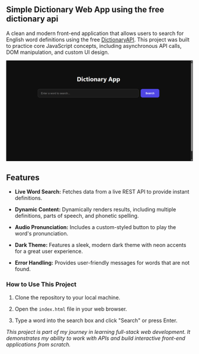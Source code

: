 ## Simple Dictionary Web App using the free dictionary api

A clean and modern front-end application that allows users to search for English word definitions using the free [DictionaryAPI](https://dictionaryapi.dev/ "null"). This project was built to practice core JavaScript concepts, including asynchronous API calls, DOM manipulation, and custom UI design.


<img src="https://github.com/ilovhtml/dictionary-app/blob/main/Pasted%20image%2020250908173921.png?raw=true">

## Features

- **Live Word Search:** Fetches data from a live REST API to provide instant definitions.

- **Dynamic Content:** Dynamically renders results, including multiple definitions, parts of speech, and phonetic spelling.

- **Audio Pronunciation:** Includes a custom-styled button to play the word's pronunciation.
   
- **Dark Theme:** Features a sleek, modern dark theme with neon accents for a great user experience.

- **Error Handling:** Provides user-friendly messages for words that are not found.
   
### How to Use This Project

1. Clone the repository to your local machine.
    
2. Open the `index.html` file in your web browser.
    
3. Type a word into the search box and click "Search" or press Enter.
    

_This project is part of my journey in learning full-stack web development. It demonstrates my ability to work with APIs and build interactive front-end applications from scratch._




